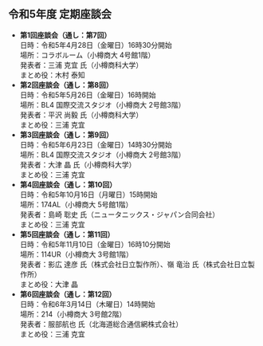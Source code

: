 ## 令和5年度 定期座談会

- **第1回座談会（通し：第7回）**  
	日時：令和5年4月28日（金曜日）16時30分開始  
	場所：コラボルーム（小樽商大 4号館1階）  
	発表者：三浦 克宜 氏（小樽商科大学）  
	まとめ役：木村 泰知
- **第2回座談会（通し：第8回）**  
	日時：令和5年5月26日（金曜日）16時開始  
	場所：BL4 国際交流スタジオ（小樽商大 2号館3階）  
	発表者：平沢 尚毅 氏（小樽商科大学）  
	まとめ役：三浦 克宜
- **第3回座談会（通し：第9回）**  
        日時：令和5年6月23日（金曜日）14時30分開始  
        場所：BL4 国際交流スタジオ（小樽商大 2号館3階）  
        発表者：大津 晶 氏（小樽商科大学）  
        まとめ役：三浦 克宜
- **第4回座談会（通し：第10回）**  
	日時：令和5年10月16日（月曜日）15時開始  
	場所：174AL（小樽商大 5号館1階）  
	発表者：島崎 聡史 氏（ニュータニックス・ジャパン合同会社）  
	まとめ役：三浦 克宜
- **第5回座談会（通し：第11回）**  
	日時：令和5年11月10日（金曜日）16時10分開始  
	場所：114UR（小樽商大 3号館1階）  
	発表者：影広 達彦 氏（株式会社日立製作所）、嶺 竜治 氏（株式会社日立製作所）  
	まとめ役：大津 晶
- **第6回座談会（通し：第12回）**  
	日時：令和6年3月14日（木曜日）14時開始  
	場所：214（小樽商大 3号館2階）  
	発表者：服部航也 氏（北海道総合通信網株式会社）  
	まとめ役：三浦 克宜
